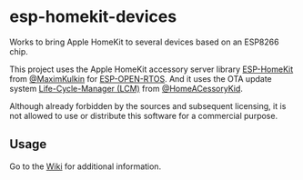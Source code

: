 # esp-homekit-devices

Works to bring Apple HomeKit to several devices based on an ESP8266 chip.

This project uses the Apple HomeKit accessory server library [ESP-HomeKit](https://github.com/maximkulkin/esp-homekit) from [@MaximKulkin](https://github.com/maximkulkin) for [ESP-OPEN-RTOS](https://github.com/SuperHouse/esp-open-rtos). And it uses the OTA update system [Life-Cycle-Manager (LCM)](https://github.com/HomeACcessoryKid/life-cycle-manager) from [@HomeACessoryKid](https://github.com/HomeACcessoryKid).

Although already forbidden by the sources and subsequent licensing, it is not allowed to use or distribute this software for a commercial purpose.

## Usage
Go to the [Wiki](https://github.com/RavenSystem/esp-homekit-devices/wiki) for additional information.
